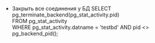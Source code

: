 - Закрыть все соединения у БД 
SELECT pg_terminate_backend(pg_stat_activity.pid)  
FROM pg_stat_activity   
WHERE pg_stat_activity.datname = 'testbd' AND pid <> pg_backend_pid();   
